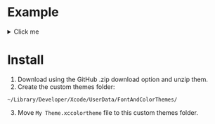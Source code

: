 # Example

<details>
  <summary>Click me</summary>
  <img width="1249" alt="Screenshot 2023-10-26 at 22 01 37" src="https://github.com/vladyslove69/theme/assets/20756360/ec9d825e-3c22-42c2-bd4d-ecbc3216b702">
  <img width="1252" alt="Screenshot 2023-10-26 at 22 17 49" src="https://github.com/vladyslove69/theme/assets/20756360/4a4376c8-3b51-4682-a7fb-3004754e2969">
</details>

# Install
1. Download using the GitHub .zip download option and unzip them.
2. Create the custom themes folder:
```
~/Library/Developer/Xcode/UserData/FontAndColorThemes/
```
3. Move ```My Theme.xccolortheme``` file to this custom themes folder.
